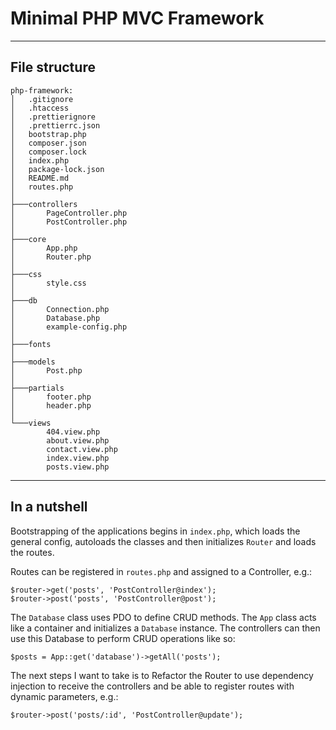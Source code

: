 # Minimal PHP MVC Framework

---

## File structure

```
php-framework:
│   .gitignore
│   .htaccess
│   .prettierignore
│   .prettierrc.json
│   bootstrap.php
│   composer.json
│   composer.lock
│   index.php
│   package-lock.json
│   README.md
│   routes.php
│
├───controllers
│       PageController.php
│       PostController.php
│
├───core
│       App.php
│       Router.php
│
├───css
│       style.css
│
├───db
│       Connection.php
│       Database.php
│       example-config.php
│
├───fonts
│
├───models
│       Post.php
│
├───partials
│       footer.php
│       header.php
│
└───views
        404.view.php
        about.view.php
        contact.view.php
        index.view.php
        posts.view.php
```

---

## In a nutshell

Bootstrapping of the applications begins in `index.php`, which loads the general config, autoloads the classes and then initializes `Router` and loads the routes.

Routes can be registered in `routes.php` and assigned to a Controller, e.g.:

```
$router->get('posts', 'PostController@index');
$router->post('posts', 'PostController@post');
```

The `Database` class uses PDO to define CRUD methods.
The `App` class acts like a container and initializes a `Database` instance. The controllers can then use this Database to perform CRUD operations like so:

```
$posts = App::get('database')->getAll('posts');
```

The next steps I want to take is to Refactor the Router to use dependency injection to receive the controllers and be able to register routes with dynamic parameters, e.g.:

```
$router->post('posts/:id', 'PostController@update');
```

